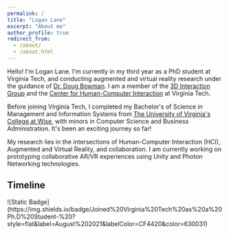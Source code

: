 ```yaml
---
permalink: /
title: "Logan Lane"
excerpt: "About me"
author_profile: true
redirect_from: 
  - /about/
  - /about.html
---
```


Hello! I'm Logan Lane. I'm currently in my third year as a PhD student at Virginia Tech, and conducting augmented and virtual reality research under the guidance of [Dr. Doug Bowman](https://wordpress.cs.vt.edu/3digroup/author/dbowman/). I am a member of the [3D Interaction Group](https://wordpress.cs.vt.edu/3digroup/) and the [Center for Human-Computer Interaction](https://hci.icat.vt.edu) at Virginia Tech.

Before joining Virginia Tech, I completed my Bachelor's of Science in Management and Information Systems from [The University of Virginia's College at Wise](https://www.uvawise.edu), with minors in Computer Science and Business Administration. It's been an exciting journey so far!

My research lies in the intersections of Human-Computer Interaction (HCI), Augmented and Virtual Reality, and collaboration. I am currently working on prototyping collaborative AR/VR experiences using Unity and Photon Networking technologies. 

<h2>Timeline</h2>
![Static Badge](https://img.shields.io/badge/Joined%20Virginia%20Tech%20as%20a%20Ph.D%20Student-%20?style=flat&label=August%202021&labelColor=CF4420&color=630031)


